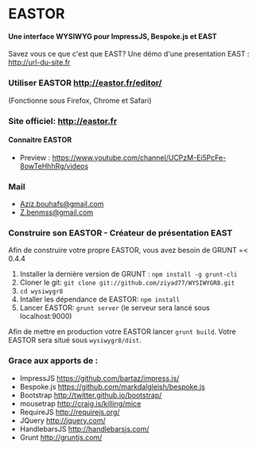 EASTOR
=======

#### Une interface WYSIWYG pour ImpressJS, Bespoke.js et EAST ####

Savez vous ce que c'est que EAST?  Une démo d'une presentation EAST : http://url-du-site.fr

### Utiliser EASTOR http://eastor.fr/editor/
(Fonctionne sous Firefox, Chrome et Safari)

### Site officiel: http://eastor.fr ###

#### Connaitre EASTOR
* Preview : https://www.youtube.com/channel/UCPzM-Ei5PcFe-8owTeHhhRg/videos


### Mail ###
* Aziz.bouhafs@gmail.com
* Z.benmss@gmail.com

### Construire son EASTOR - Créateur de présentation EAST ###
Afin de construire votre propre EASTOR, vous avez besoin de GRUNT =< 0.4.4


1. Installer la dernière version de GRUNT : `npm install -g grunt-cli`
2. Cloner le git: `git clone git://github.com/ziyad77/WYSIWYGR8.git`
3. `cd wysiwygr8`
4. Intaller les dépendance de EASTOR: `npm install`
5. Lancer EASTOR: `grunt server` (le serveur sera lancé sous localhost:9000)

Afin de mettre en production votre EASTOR lancer `grunt build`.
Votre EASTOR sera situé sous `wysiwygr8/dist`.


### Grace aux apports de : ###

* ImpressJS https://github.com/bartaz/impress.js/
* Bespoke.js https://github.com/markdalgleish/bespoke.js
* Bootstrap http://twitter.github.io/bootstrap/
* mousetrap http://craig.is/killing/mice
* RequireJS http://requirejs.org/
* JQuery http://jquery.com/
* HandlebarsJS http://handlebarsjs.com/
* Grunt http://gruntjs.com/
